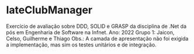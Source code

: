 # IateClubManager
Exercício de avaliação sobre DDD, SOLID  e GRASP da disciplina de .Net da pós em Engenharia de Software na Infnet. 
Ano: 2022
Grupo 1: Jaicon, Celso, Guilherme e Thiago
Obs.: A camada de apresentação não foi exigida a implementação, mas sim os testes unitários e de integração.

